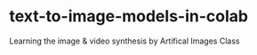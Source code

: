 # text-to-image-models-in-colab
Learning the image &amp; video synthesis 
by Artifical Images Class
